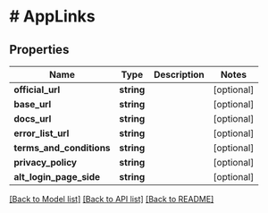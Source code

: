 # # AppLinks

## Properties

Name | Type | Description | Notes
------------ | ------------- | ------------- | -------------
**official_url** | **string** |  | [optional]
**base_url** | **string** |  | [optional]
**docs_url** | **string** |  | [optional]
**error_list_url** | **string** |  | [optional]
**terms_and_conditions** | **string** |  | [optional]
**privacy_policy** | **string** |  | [optional]
**alt_login_page_side** | **string** |  | [optional]

[[Back to Model list]](../../README.md#models) [[Back to API list]](../../README.md#endpoints) [[Back to README]](../../README.md)
